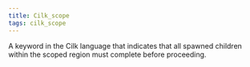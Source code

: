 ```yaml
---
title: Cilk_scope
tags: cilk_scope
---
```

A keyword in the Cilk language that indicates that all spawned children within the scoped region must complete before proceeding.